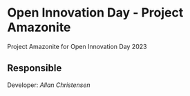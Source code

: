 # Open Innovation Day - Project Amazonite

Project Amazonite for Open Innovation Day 2023

## Responsible

Developer: _Allan Christensen_